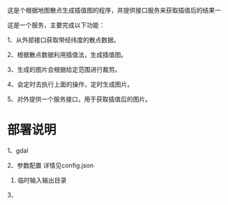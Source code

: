 这是个根据地图散点生成插值图的程序，并提供接口服务来获取插值后的结果一

这是一个服务，主要完成以下功能：

1、从外部接口获取带经纬度的散点数据。

2、根据散点数据利用插值法，生成插值图。

3、生成的图片会根据给定范围进行裁剪。

4、会定时去执行上面的操作，定时生成图片。

5、对外提供一个服务接口，用于获取插值后的图片。

# 部署说明
1、gdal

2、参数配置
  详情见config.json
  1) 临时输入输出目录

3、


